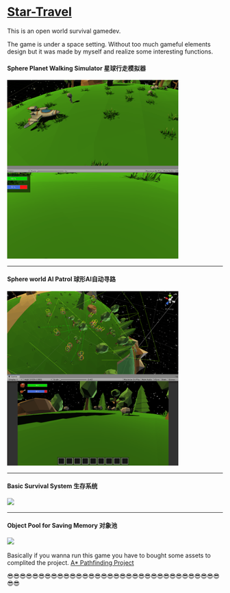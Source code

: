﻿ # [Star-Travel](https://victor-ma.itch.io/star-travel)

This is an open world survival gamedev. 

The game is under a space setting. Without too much gameful elements design but it was made by myself and realize some interesting functions.

#### Sphere Planet Walking Simulator 星球行走模拟器
<p align="left">
<img src = "/images/Walk2.gif" width = "400">
</p>

***

#### Sphere world AI Patrol 球形AI自动寻路
<p align="left">
<img src = "/images/AI.gif" width = "400">
</p>

***
#### Basic Survival System 生存系统
<p align="left">
<img src = "/images/Survival.gif" width = "400">
</p>

***
#### Object Pool for Saving Memory 对象池
<p align="left">
<img src = "/images/ObjectPool.gif" width = "400">
</p>

Basically if you wanna run this game you have to bought some assets to complited the project.
[A* Pathfinding Project ](https://assetstore.unity.com/packages/tools/ai/a-pathfinding-project-pro-87744)

😎😎😎😎😎😎😎😎😎😎😎😎😎😎😎😎😎😎😎😎😎😎😎😎😎😎😎😎😎😎😎😎😎😎😎😎

